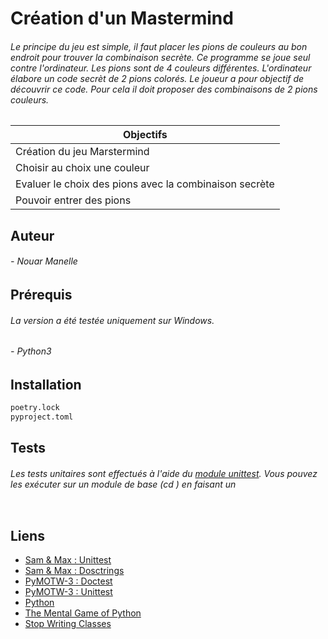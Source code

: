 # Création d'un Mastermind

###### Le principe du jeu est simple, il faut placer les pions de couleurs au bon endroit pour trouver la combinaison secrète. Ce programme se joue seul contre l'ordinateur. Les pions sont de 4 couleurs différentes. L'ordinateur élabore un code secrèt de 2 pions colorés. Le joueur a pour objectif de découvrir ce code. Pour cela il doit proposer des combinaisons de 2 pions couleurs.


| Objectifs        | 
| ------------- |
| Création du jeu Marstermind      |
| Choisir au choix une couleur      | 
| Evaluer le choix des pions avec la combinaison secrète|
| Pouvoir entrer des pions |


## Auteur 

###### - Nouar Manelle

## Prérequis

###### La version a été testée uniquement sur Windows.
###### - Python3
## Installation
```python
poetry.lock
pyproject.toml
```
## Tests 

###### Les tests unitaires sont effectués à l'aide du [module unittest](https://docs.python.org/3/library/unittest.html). Vous pouvez les exécuter sur un module de base (cd <module>) en faisant un
 
```python -m unittest tests/*.py
```

## Liens 

- [Sam & Max : Unittest](http://sametmax.com/un-gros-guide-bien-gras-sur-les-tests-unitaires-en-python-partie-4/)
- [Sam & Max : Dosctrings](http://sametmax.com/les-docstrings/)
- [PyMOTW-3 : Doctest](https://pymotw.com/3/doctest/index.html)
- [PyMOTW-3 : Unittest](https://pymotw.com/3/unittest/index.html)
- [Python](https://www.python.org/dev/peps/pep-0008/#code-lay-out)
- [The Mental Game of Python](https://www.youtube.com/watch?v=Uwuv05aZ6ug)
- [Stop Writing Classes](https://www.youtube.com/watch?v=o9pEzgHorH0)


 
